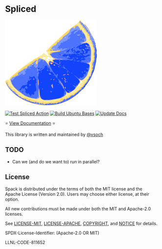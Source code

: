 # Spliced

<img src="https://github.com/buildsi/spliced/raw/main/docs/assets/img/spliced-small.png">

[![Test Spliced Action](https://github.com/buildsi/spliced/actions/workflows/test-action.yaml/badge.svg)](https://github.com/buildsi/spliced/actions/workflows/test-action.yaml)
[![Build Ubuntu Bases](https://github.com/buildsi/spliced/actions/workflows/container-bases.yaml/badge.svg)](https://github.com/buildsi/spliced/actions/workflows/container-bases.yaml)
[![Update Docs](https://github.com/buildsi/spliced/actions/workflows/docs.yml/badge.svg)](https://github.com/buildsi/spliced/actions/workflows/docs.yml)

⭐️ [View Documentation](https://buildsi.github.io/spliced/) ⭐️ 
 
This library is written and maintained by [@vsoch](https://github.com/vsoch)
 
## TODO

 - Can we (and do we want to) run in parallel?
 
## License

Spack is distributed under the terms of both the MIT license and the
Apache License (Version 2.0). Users may choose either license, at their
option.

All new contributions must be made under both the MIT and Apache-2.0
licenses.

See [LICENSE-MIT](https://github.com/spack/spack/blob/develop/LICENSE-MIT),
[LICENSE-APACHE](https://github.com/spack/spack/blob/develop/LICENSE-APACHE),
[COPYRIGHT](https://github.com/spack/spack/blob/develop/COPYRIGHT), and
[NOTICE](https://github.com/spack/spack/blob/develop/NOTICE) for details.

SPDX-License-Identifier: (Apache-2.0 OR MIT)

LLNL-CODE-811652
